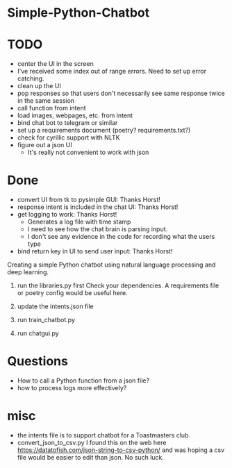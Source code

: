 # Simple-Python-Chatbot

# TODO
* center the UI in the screen
* I've received some index out of range errors. Need to set up error catching.
* clean up the UI
* pop responses so that users don't necessarily see same response twice in the same session
* call function from intent
* load images, webpages, etc. from intent
* bind chat bot to telegram or similar
* set up a requirements document (poetry? requirements.txt?)
* check for cyrillic support with NLTK
* figure out a json UI 
  * It's really not convenient to work with json


# Done
* convert UI from tk to pysimple GUI: Thanks Horst!
* response intent is included in the chat UI: Thanks Horst!
* get logging to work: Thanks Horst!
  * Generates a log file with time stamp
  * I need to see how the chat brain is parsing input.
  * I don't see any evidence in the code for recording what the users type
* bind return key in UI to send user input: Thanks Horst!
  

Creating a simple Python chatbot using natural language processing and deep learning.

1. run the libraries.py first
Check your dependencies. A requirements file or poetry config would be useful here.

1. update the intents.json file

2. run train_chatbot.py

3. run chatgui.py


# Questions
* How to call a Python function from a json file?
* how to process logs more effectively?



# misc
* the intents file is to support chatbot for a Toastmasters club.
* convert_json_to_csv.py
I found this on the web here
https://datatofish.com/json-string-to-csv-python/
and was hoping a csv file would be easier to edit than json. No such luck.